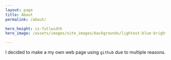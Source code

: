 ```yaml
---
layout: page
title: About
permalink: /about/

hero_height: is-fullwidth
hero_image: /assets/images/site_images/backgrounds/lightest-blue-bright.png

---
```

I decided to make a my own web page using `github` due to multiple reasons.

<br>
